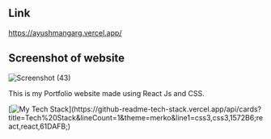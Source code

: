 ## Link
https://ayushmangarg.vercel.app/  

## Screenshot of website
![Screenshot (43)](https://user-images.githubusercontent.com/105537793/220342922-0a0fe714-9e77-484c-a049-2570eabb5c20.png)

This is my Portfolio website made using React Js and CSS.


[![My Tech Stack](https://github-readme-tech-stack.vercel.app/api/cards?title=Tech%20Stack&lineCount=1&theme=merko&line1=css3,css3,1572B6;react,react,61DAFB;)](https://github-readme-tech-stack.vercel.app/api/cards?title=Tech%20Stack&lineCount=1&theme=merko&line1=css3,css3,1572B6;react,react,61DAFB;)
